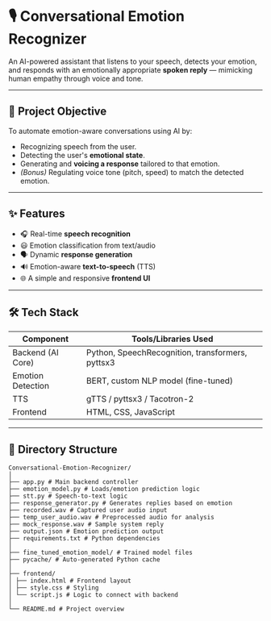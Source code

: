 # 🎙️ Conversational Emotion Recognizer

An AI-powered assistant that listens to your speech, detects your emotion, and responds with an emotionally appropriate **spoken reply** — mimicking human empathy through voice and tone.



---

## 🧠 Project Objective

To automate emotion-aware conversations using AI by:
- Recognizing speech from the user.
- Detecting the user's **emotional state**.
- Generating and **voicing a response** tailored to that emotion.
- *(Bonus)* Regulating voice tone (pitch, speed) to match the detected emotion.

---

## ✨ Features

- 🎧 Real-time **speech recognition**
- 😃 Emotion classification from text/audio
- 🗣️ Dynamic **response generation**
- 🔊 Emotion-aware **text-to-speech** (TTS)
- 🌐 A simple and responsive **frontend UI**

---

## 🛠️ Tech Stack

| Component         | Tools/Libraries Used                          |
|------------------|-----------------------------------------------|
| Backend (AI Core) | Python, SpeechRecognition, transformers, pyttsx3 |
| Emotion Detection | BERT, custom NLP model (fine-tuned)          |
| TTS               | gTTS / pyttsx3 / Tacotron-2                  |
| Frontend          | HTML, CSS, JavaScript                        |

---

## 📁 Directory Structure
```
Conversational-Emotion-Recognizer/
│
├── app.py # Main backend controller
├── emotion_model.py # Loads/emotion prediction logic
├── stt.py # Speech-to-text logic
├── response_generator.py # Generates replies based on emotion
├── recorded.wav # Captured user audio input
├── temp_user_audio.wav # Preprocessed audio for analysis
├── mock_response.wav # Sample system reply
├── output.json # Emotion prediction output
├── requirements.txt # Python dependencies
│
├── fine_tuned_emotion_model/ # Trained model files
├── pycache/ # Auto-generated Python cache
│
├── frontend/
│ ├── index.html # Frontend layout
│ ├── style.css # Styling
│ └── script.js # Logic to connect with backend
│
└── README.md # Project overview
```

